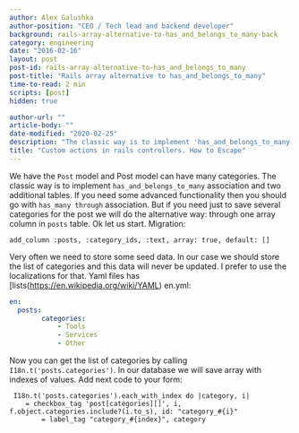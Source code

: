```yaml
---
author: Alex Galushka
author-position: "CEO / Tech lead and backend developer"
background: rails-array-alternative-to-has_and_belongs_to_many-back
category: engineering
date: "2016-02-16"
layout: post
post-id: rails-array-alternative-to-has_and_belongs_to_many
post-title: "Rails array alternative to has_and_belongs_to_many"
time-to-read: 2 min
scripts: [post]
hidden: true

author-url: ""
article-body: ""
date-modified: "2020-02-25"
description: "The classic way is to implement 'has_and_belongs_to_many' association and two additional tables"
title: "Custom actions in rails controllers. How to Escape"
---
```


We have the `Post` model and Post model can have many categories. The classic way is to implement `has_and_belongs_to_many` association and two additional tables. If you need some advanced functionality then you should go with `has_many through` association. But if you need just to save several categories for the post we will do the alternative way: through one array column in `posts` table. Ok let us start.
Migration:

`add_column :posts, :category_ids, :text, array: true, default: []`

Very often we need to store some seed data. In our case we should store the list of categories and this data will never be updated. I prefer to use the localizations for that. Yaml files has [lists(https://en.wikipedia.org/wiki/YAML)
en.yml:

```yaml
en:
  posts:
		categories:
			- Tools
			- Services
			- Other
```

Now you can get the list of categories by calling `I18n.t('posts.categories')`. In our database we will save array with indexes of values.
Add next code to your form:

```slim
 I18n.t('posts.categories').each_with_index do |category, i|
    = checkbox_tag 'post[categories][]', i, f.object.categories.include?(i.to_s), id: "category_#{i}"
		= label_tag "category_#{index}", category
```
